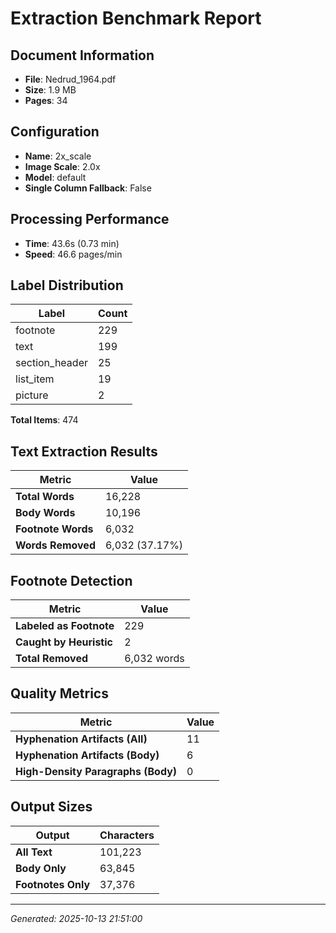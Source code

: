 # Extraction Benchmark Report

## Document Information
- **File**: Nedrud_1964.pdf
- **Size**: 1.9 MB
- **Pages**: 34

## Configuration
- **Name**: 2x_scale
- **Image Scale**: 2.0x
- **Model**: default
- **Single Column Fallback**: False

## Processing Performance
- **Time**: 43.6s (0.73 min)
- **Speed**: 46.6 pages/min

## Label Distribution
| Label | Count |
|-------|-------|
| footnote | 229 |
| text | 199 |
| section_header | 25 |
| list_item | 19 |
| picture | 2 |

**Total Items**: 474

## Text Extraction Results
| Metric | Value |
|--------|-------|
| **Total Words** | 16,228 |
| **Body Words** | 10,196 |
| **Footnote Words** | 6,032 |
| **Words Removed** | 6,032 (37.17%) |

## Footnote Detection
| Metric | Value |
|--------|-------|
| **Labeled as Footnote** | 229 |
| **Caught by Heuristic** | 2 |
| **Total Removed** | 6,032 words |

## Quality Metrics
| Metric | Value |
|--------|-------|
| **Hyphenation Artifacts (All)** | 11 |
| **Hyphenation Artifacts (Body)** | 6 |
| **High-Density Paragraphs (Body)** | 0 |

## Output Sizes
| Output | Characters |
|--------|-----------|
| **All Text** | 101,223 |
| **Body Only** | 63,845 |
| **Footnotes Only** | 37,376 |

---
*Generated: 2025-10-13 21:51:00*

